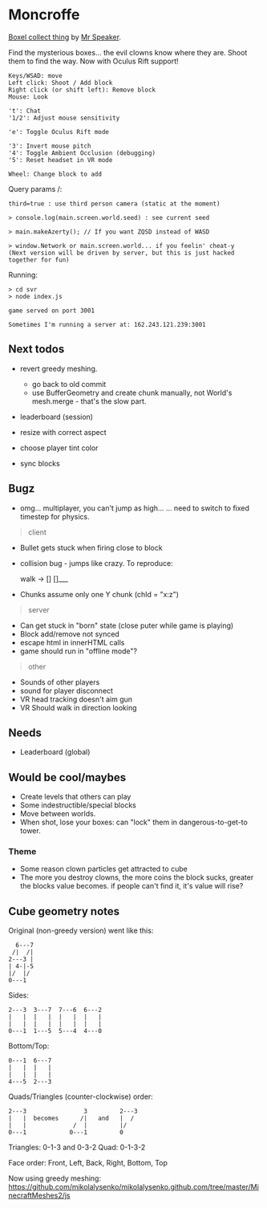 # Moncroffe

[Boxel collect thing](http://www.mrspeaker.net/dev/game/moncroffe) by [Mr Speaker](http://twitter.com/mrspeaker).

Find the mysterious boxes... the evil clowns know where they are. Shoot them to find the way.
Now with Oculus Rift support!

	Keys/WSAD: move
	Left click: Shoot / Add block
	Right click (or shift left): Remove block
	Mouse: Look

	't': Chat
	'1/2': Adjust mouse sensitivity

	'e': Toggle Oculus Rift mode

	'3': Invert mouse pitch
	'4': Toggle Ambient Occlusion (debugging)
	'5': Reset headset in VR mode

	Wheel: Change block to add

Query params /:

	third=true : use third person camera (static at the moment)

	> console.log(main.screen.world.seed) : see current seed

	> main.makeAzerty(); // If you want ZQSD instead of WASD

	> window.Network or main.screen.world... if you feelin' cheat-y
	(Next version will be driven by server, but this is just hacked together for fun)

Running:

	> cd svr
	> node index.js

	game served on port 3001

	Sometimes I'm running a server at: 162.243.121.239:3001

## Next todos

- revert greedy meshing.
	* go back to old commit
	* use BufferGeometry and create chunk manually, not World's mesh.merge - that's the slow part.

- leaderboard (session)
- resize with correct aspect
- choose player tint color
- sync blocks

## Bugz

- omg... multiplayer, you can't jump as high...
  ... need to switch to fixed timestep for physics.

> client

- Bullet gets stuck when firing close to block
- collision bug - jumps like crazy. To reproduce:

    walk -> []
         []___

- Chunks assume only one Y chunk (chId = "x:z")

> server

- Can get stuck in "born" state (close puter while game is playing)
- Block add/remove not synced
- escape html in innerHTML calls
- game should run in "offline mode"?

> other

- Sounds of other players
- sound for player disconnect
- VR head tracking doesn't aim gun
- VR Should walk in direction looking


## Needs

- Leaderboard (global)

## Would be cool/maybes

- Create levels that others can play
- Some indestructible/special blocks
- Move between worlds.
- When shot, lose your boxes: can "lock" them in dangerous-to-get-to tower.

### Theme

- Some reason clown particles get attracted to cube
- The more you destroy clowns, the more coins the block sucks, greater the blocks value becomes. if people can't find it, it's value will rise?

## Cube geometry notes

Original (non-greedy version) went like this:

	  6---7
	 /|  /|
	2---3 |
	| 4-|-5
	|/  |/
	0---1

Sides:

	2---3  3---7  7---6  6---2
	|   |  |   |  |   |  |   |
	|   |  |   |  |   |  |   |
	0---1  1---5  5---4  4---0

Bottom/Top:

	0---1  6---7
	|   |  |   |
	|   |  |   |
	4---5  2---3

Quads/Triangles (counter-clockwise) order:

	2---3                3         2---3
	|   |  becomes      /|   and   |  /
	|   |             /  |         |/
	0---1            0---1         0

Triangles: 0-1-3 and 0-3-2
Quad: 0-1-3-2

Face order: Front, Left, Back, Right, Bottom, Top

Now using greedy meshing: https://github.com/mikolalysenko/mikolalysenko.github.com/tree/master/MinecraftMeshes2/js
